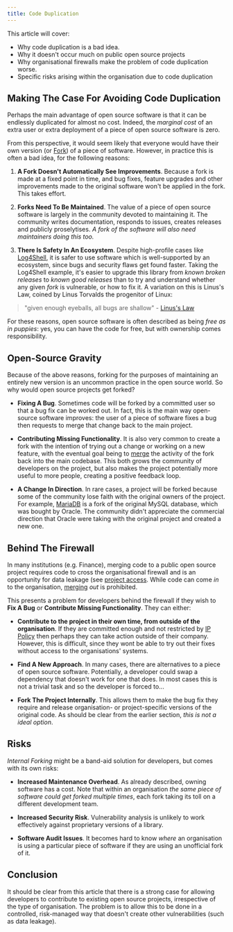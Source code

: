 ```yaml
---
title: Code Duplication
---
```


This article will cover:

 - Why code duplication is a bad idea.
 - Why it doesn't occur much on public open source projects
 - Why organisational firewalls make the problem of code duplication worse.
 - Specific risks arising within the organisation due to code duplication

## Making The Case For Avoiding Code Duplication

Perhaps the main advantage of open source software is that it can be endlessly duplicated for almost no cost.  Indeed, the _marginal cost_ of an extra user or extra deployment of a piece of open source software is zero.  

From this perspective, it would seem likely that everyone would have their own version (or [Fork](https://docs.github.com/en/get-started/quickstart/fork-a-repo)) of a piece of software.   However, in practice this is often a bad idea, for the following reasons:

1.  **A Fork Doesn't Automatically See Improvements**.  Because a fork is made at a fixed point in time, and bug fixes, feature upgrades and other improvements made to the original software won't be applied in the fork.  This takes effort.  

2.  **Forks Need To Be Maintained**.  The value of a piece of open source software is largely in the community devoted to maintaining it.  The community writes documentation, responds to issues, creates releases and publicly proselytises.  _A fork of the software will also need maintainers doing this too._

3.  **There Is Safety In An Ecosystem**.  Despite high-profile cases like [Log4Shell](https://en.wikipedia.org/wiki/Log4Shell), it is safer to use software which is well-supported by an ecosystem, since bugs and security flaws get found faster.  Taking the Log4Shell example, it's easier to upgrade this library from _known broken releases_ to _known good releases_ than to try and understand whether any given _fork_ is vulnerable, or how to fix it.      A variation on this is Linus's Law, coined by Linus Torvalds the progenitor of Linux:

>  "given enough eyeballs, all bugs are shallow" - [Linus's Law](https://en.wikipedia.org/wiki/Linus's_law)

For these reasons, open source software is often described as being _free as in puppies_:   yes, you can have the code for free, but with ownership comes responsibility.  

## Open-Source Gravity

Because of the above reasons, forking for the purposes of maintaining an entirely new version is an uncommon practice in the open source world.  So why would open source projects get forked?

- **Fixing A Bug**.  Sometimes code will be forked by a committed user so that a bug fix can be worked out.  In fact, this is the main way open-source software improves: the user of a piece of software fixes a bug then requests to merge that change back to the main project.  

- **Contributing Missing Functionality**.   It is also very common to create a fork with the intention of trying out a change or working on a new feature, with the eventual goal being to [merge](https://en.wikipedia.org/wiki/Merge_(version_control)) the activity of the fork back into the main codebase.  This both grows the community of developers on the project, but also makes the project potentially more useful to more people, creating a positive feedback loop. 

- **A Change In Direction**.  In rare cases, a project will be forked because some of the community lose faith with the original owners of the project.  For example, [MariaDB](https://github.com/MariaDB) is a fork of the original MySQL database, which was bought by Oracle.  The community didn't appreciate the commercial direction that Oracle were taking with the original project and created a new one.

## Behind The Firewall

In many institutions (e.g. Finance), merging code to a public open source project requires code to cross the organisational firewall and is an opportunity for data leakage (see [project access](../operations/project-access).  While code can come _in_ to the organisation, [merging](https://en.wikipedia.org/wiki/Merge_(version_control)) _out_ is prohibited.

This presents a problem for developers behind the firewall if they wish to **Fix A Bug** or **Contribute Missing Functionality**.  They can either:

 - **Contribute to the project in their own time, from outside of the organisation**.  If they are committed enough and not restricted by [IP Policy](ip-policy) then perhaps they can take action outside of their company.  However, this is difficult, since they wont be able to try out their fixes without access to the organisations' systems.  
 
 - **Find A New Approach**.  In many cases, there are alternatives to a piece of open source software.  Potentially, a developer could swap a dependency that doesn't work for one that does.  In most cases this is not a trivial task and so the developer is forced to...
 
 - **Fork The Project Internally**.  This allows them to make the bug fix they require and release organisation- or project-specific versions of the original code.  As should be clear from the earlier section, _this is not a ideal option_.

## Risks

_Internal Forking_ might be a band-aid solution for developers, but comes with its own risks:

- **Increased Maintenance Overhead**.   As already described, owning software has a cost.  Note that within an organisation _the same piece of software could get forked multiple times_, each fork taking its toll on a different development team.

- **Increased Security Risk**.  Vulnerability analysis is unlikely to work effectively against proprietary versions of a library.

- **Software Audit Issues**.  It becomes hard to know _where_ an organisation is using a particular piece of software if they are using an unofficial fork of it. 


## Conclusion

It should be clear from this article that there is a strong case for allowing developers to contribute to existing open source projects, irrespective of the type of organisation.  The problem is to allow this to be done in a controlled, risk-managed way that doesn't create other vulnerabilities (such as data leakage).


